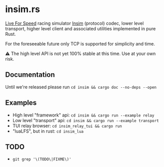 # insim.rs

[Live For Speed](https://lfs.net/) racing simulator [Insim](https://en.lfsmanual.net/wiki/InSim.txt) (protocol) codec, lower level transport, higher level client and associated utilities implemented in pure Rust.

For the foreseeable future only TCP is supported for simplicity and time.

:warning: The high level API is not yet 100% stable at this time. Use at your own risk.

## Documentation

Until we're released please run `cd insim && cargo doc --no-deps --open`

## Examples

- High level "framework" api: `cd insim && cargo run --example relay`
- Low level "transport" api: `cd insim && cargo run --example transport`
- TUI relay browser: `cd insim_relay_tui && cargo run`
- "luaLFS", but in rust: `cd insim_lua`

## TODO

- `git grep '\(TODO\|FIXME\)'`
